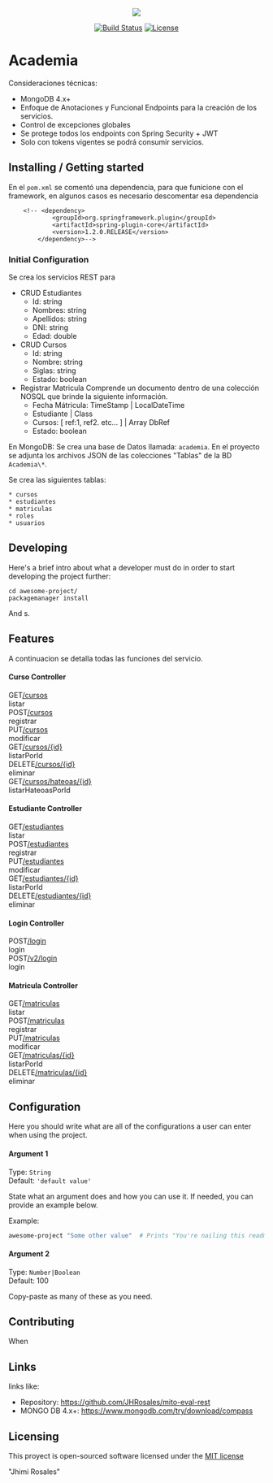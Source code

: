 <p align="center"><img src="https://miro.medium.com/max/705/1*jN41v5TFycg9luCOB8w6cA.png"></p>

<p align="center">
<a href="https://travis-ci.org/laravel/framework"><img src="https://travis-ci.org/laravel/framework.svg" alt="Build Status"></a>
<a href="https://packagist.org/packages/laravel/framework"><img src="https://poser.pugx.org/laravel/framework/license.svg" alt="License"></a>
</p>

# Academia

Consideraciones técnicas:
 * MongoDB 4.x+
 * Enfoque de Anotaciones y Funcional Endpoints para la creación de los servicios.
 * Control de excepciones globales 
 * Se protege todos los endpoints con Spring Security + JWT 
 * Solo con tokens vigentes se podrá consumir servicios.



## Installing / Getting started

En el `pom.xml` se comentó una dependencia, para que funicione con el framework, en algunos casos es necesario descomentar esa dependencia

```shell
	<!-- <dependency>
            <groupId>org.springframework.plugin</groupId>
            <artifactId>spring-plugin-core</artifactId>
            <version>1.2.0.RELEASE</version>
        </dependency>-->
```

### Initial Configuration

Se crea los servicios REST para 
* CRUD Estudiantes 
 	* Id: string 
	* Nombres: string 
	* Apellidos: string 
	* DNI: string 
	* Edad: double 
* CRUD Cursos 
	* Id: string 
	* Nombre: string 
	* Siglas: string 
	* Estado: boolean 
* Registrar Matricula 
   Comprende un documento dentro de una colección NOSQL que brinde la siguiente información. 
	* Fecha Mátricula: TimeStamp | LocalDateTime 
	* Estudiante | Class 
	* Cursos: [ ref:1, ref2. etc… ] | Array DbRef 
	* Estado: boolean
	
En MongoDB:
Se crea una base de Datos llamada: `academia`.
En el proyecto se adjunta los archivos JSON de las colecciones "Tablas" de la BD `Academia\*`.

Se crea las siguientes tablas:

	* cursos
	* estudiantes
	* matriculas
	* roles
	* usuarios

## Developing

Here's a brief intro about what a developer must do in order to start developing
the project further:

```shell
cd awesome-project/
packagemanager install
```

And s.

## Features

A continuacion se detalla todas las funciones del servicio.

#### Curso Controller
<div class="no-margin"><!-- react-text: 150 --> <!-- /react-text --><span><div class="opblock opblock-get" id="operations-curso-controller-listarUsingGET"><div class="opblock-summary opblock-summary-get"><span class="opblock-summary-method">GET</span><span class="opblock-summary-path" data-path="/cursos"><a class="nostyle" href="#/curso-controller/listarUsingGET"><span>&#8203;/cursos</span></a></span><div class="opblock-summary-description">listar</div><!-- react-empty: 159 --></div><noscript></noscript></div></span><span><div class="opblock opblock-post" id="operations-curso-controller-registrarUsingPOST"><div class="opblock-summary opblock-summary-post"><span class="opblock-summary-method">POST</span><span class="opblock-summary-path" data-path="/cursos"><a class="nostyle" href="#/curso-controller/registrarUsingPOST"><span>&#8203;/cursos</span></a></span><div class="opblock-summary-description">registrar</div><!-- react-empty: 169 --></div><noscript></noscript></div></span><span><div class="opblock opblock-put" id="operations-curso-controller-modificarUsingPUT"><div class="opblock-summary opblock-summary-put"><span class="opblock-summary-method">PUT</span><span class="opblock-summary-path" data-path="/cursos"><a class="nostyle" href="#/curso-controller/modificarUsingPUT"><span>&#8203;/cursos</span></a></span><div class="opblock-summary-description">modificar</div><!-- react-empty: 179 --></div><noscript></noscript></div></span><span><div class="opblock opblock-get" id="operations-curso-controller-listarPorIdUsingGET"><div class="opblock-summary opblock-summary-get"><span class="opblock-summary-method">GET</span><span class="opblock-summary-path" data-path="/cursos/{id}"><a class="nostyle" href="#/curso-controller/listarPorIdUsingGET"><span>&#8203;/cursos&#8203;/{id}</span></a></span><div class="opblock-summary-description">listarPorId</div><!-- react-empty: 189 --></div><noscript></noscript></div></span><span><div class="opblock opblock-delete" id="operations-curso-controller-eliminarUsingDELETE"><div class="opblock-summary opblock-summary-delete"><span class="opblock-summary-method">DELETE</span><span class="opblock-summary-path" data-path="/cursos/{id}"><a class="nostyle" href="#/curso-controller/eliminarUsingDELETE"><span>&#8203;/cursos&#8203;/{id}</span></a></span><div class="opblock-summary-description">eliminar</div><!-- react-empty: 199 --></div><noscript></noscript></div></span><span><div class="opblock opblock-get" id="operations-curso-controller-listarHateoasPorIdUsingGET"><div class="opblock-summary opblock-summary-get"><span class="opblock-summary-method">GET</span><span class="opblock-summary-path" data-path="/cursos/hateoas/{id}"><a class="nostyle" href="#/curso-controller/listarHateoasPorIdUsingGET"><span>&#8203;/cursos&#8203;/hateoas&#8203;/{id}</span></a></span><div class="opblock-summary-description">listarHateoasPorId</div><!-- react-empty: 209 --></div><noscript></noscript></div></span><!-- react-text: 211 --> <!-- /react-text --></div>
	
#### Estudiante Controller
<div class="no-margin"><!-- react-text: 213 --> <!-- /react-text --><span><div class="opblock opblock-get" id="operations-estudiante-controller-listarUsingGET_1"><div class="opblock-summary opblock-summary-get"><span class="opblock-summary-method">GET</span><span class="opblock-summary-path" data-path="/estudiantes"><a class="nostyle" href="#/estudiante-controller/listarUsingGET_1"><span>&#8203;/estudiantes</span></a></span><div class="opblock-summary-description">listar</div><!-- react-empty: 222 --></div><noscript></noscript></div></span><span><div class="opblock opblock-post" id="operations-estudiante-controller-registrarUsingPOST_1"><div class="opblock-summary opblock-summary-post"><span class="opblock-summary-method">POST</span><span class="opblock-summary-path" data-path="/estudiantes"><a class="nostyle" href="#/estudiante-controller/registrarUsingPOST_1"><span>&#8203;/estudiantes</span></a></span><div class="opblock-summary-description">registrar</div><!-- react-empty: 232 --></div><noscript></noscript></div></span><span><div class="opblock opblock-put" id="operations-estudiante-controller-modificarUsingPUT_1"><div class="opblock-summary opblock-summary-put"><span class="opblock-summary-method">PUT</span><span class="opblock-summary-path" data-path="/estudiantes"><a class="nostyle" href="#/estudiante-controller/modificarUsingPUT_1"><span>&#8203;/estudiantes</span></a></span><div class="opblock-summary-description">modificar</div><!-- react-empty: 242 --></div><noscript></noscript></div></span><span><div class="opblock opblock-get" id="operations-estudiante-controller-listarPorIdUsingGET_1"><div class="opblock-summary opblock-summary-get"><span class="opblock-summary-method">GET</span><span class="opblock-summary-path" data-path="/estudiantes/{id}"><a class="nostyle" href="#/estudiante-controller/listarPorIdUsingGET_1"><span>&#8203;/estudiantes&#8203;/{id}</span></a></span><div class="opblock-summary-description">listarPorId</div><!-- react-empty: 252 --></div><noscript></noscript></div></span><span><div class="opblock opblock-delete" id="operations-estudiante-controller-eliminarUsingDELETE_1"><div class="opblock-summary opblock-summary-delete"><span class="opblock-summary-method">DELETE</span><span class="opblock-summary-path" data-path="/estudiantes/{id}"><a class="nostyle" href="#/estudiante-controller/eliminarUsingDELETE_1"><span>&#8203;/estudiantes&#8203;/{id}</span></a></span><div class="opblock-summary-description">eliminar</div><!-- react-empty: 262 --></div><noscript></noscript></div></span><!-- react-text: 264 --> <!-- /react-text --></div>

#### Login Controller
<div class="no-margin"><!-- react-text: 266 --> <!-- /react-text --><span><div class="opblock opblock-post" id="operations-login-controller-loginUsingPOST"><div class="opblock-summary opblock-summary-post"><span class="opblock-summary-method">POST</span><span class="opblock-summary-path" data-path="/login"><a class="nostyle" href="#/login-controller/loginUsingPOST"><span>&#8203;/login</span></a></span><div class="opblock-summary-description">login</div><!-- react-empty: 275 --></div><noscript></noscript></div></span><span><div class="opblock opblock-post" id="operations-login-controller-loginUsingPOST_1"><div class="opblock-summary opblock-summary-post"><span class="opblock-summary-method">POST</span><span class="opblock-summary-path" data-path="/v2/login"><a class="nostyle" href="#/login-controller/loginUsingPOST_1"><span>&#8203;/v2&#8203;/login</span></a></span><div class="opblock-summary-description">login</div><!-- react-empty: 285 --></div><noscript></noscript></div></span><!-- react-text: 287 --> <!-- /react-text --></div>

#### Matricula Controller
<div class="no-margin"><!-- react-text: 289 --> <!-- /react-text --><span><div class="opblock opblock-get" id="operations-matricula-controller-listarUsingGET_2"><div class="opblock-summary opblock-summary-get"><span class="opblock-summary-method">GET</span><span class="opblock-summary-path" data-path="/matriculas"><a class="nostyle" href="#/matricula-controller/listarUsingGET_2"><span>&#8203;/matriculas</span></a></span><div class="opblock-summary-description">listar</div><!-- react-empty: 298 --></div><noscript></noscript></div></span><span><div class="opblock opblock-post" id="operations-matricula-controller-registrarUsingPOST_2"><div class="opblock-summary opblock-summary-post"><span class="opblock-summary-method">POST</span><span class="opblock-summary-path" data-path="/matriculas"><a class="nostyle" href="#/matricula-controller/registrarUsingPOST_2"><span>&#8203;/matriculas</span></a></span><div class="opblock-summary-description">registrar</div><!-- react-empty: 308 --></div><noscript></noscript></div></span><span><div class="opblock opblock-put" id="operations-matricula-controller-modificarUsingPUT_2"><div class="opblock-summary opblock-summary-put"><span class="opblock-summary-method">PUT</span><span class="opblock-summary-path" data-path="/matriculas"><a class="nostyle" href="#/matricula-controller/modificarUsingPUT_2"><span>&#8203;/matriculas</span></a></span><div class="opblock-summary-description">modificar</div><!-- react-empty: 318 --></div><noscript></noscript></div></span><span><div class="opblock opblock-get" id="operations-matricula-controller-listarPorIdUsingGET_2"><div class="opblock-summary opblock-summary-get"><span class="opblock-summary-method">GET</span><span class="opblock-summary-path" data-path="/matriculas/{id}"><a class="nostyle" href="#/matricula-controller/listarPorIdUsingGET_2"><span>&#8203;/matriculas&#8203;/{id}</span></a></span><div class="opblock-summary-description">listarPorId</div><!-- react-empty: 328 --></div><noscript></noscript></div></span><span><div class="opblock opblock-delete" id="operations-matricula-controller-eliminarUsingDELETE_2"><div class="opblock-summary opblock-summary-delete"><span class="opblock-summary-method">DELETE</span><span class="opblock-summary-path" data-path="/matriculas/{id}"><a class="nostyle" href="#/matricula-controller/eliminarUsingDELETE_2"><span>&#8203;/matriculas&#8203;/{id}</span></a></span><div class="opblock-summary-description">eliminar</div><!-- react-empty: 338 --></div><noscript></noscript></div></span><!-- react-text: 340 --> <!-- /react-text --></div>

## Configuration

Here you should write what are all of the configurations a user can enter when
using the project.

#### Argument 1
Type: `String`  
Default: `'default value'`

State what an argument does and how you can use it. If needed, you can provide
an example below.

Example:
```bash
awesome-project "Some other value"  # Prints "You're nailing this readme!"
```

#### Argument 2
Type: `Number|Boolean`  
Default: 100

Copy-paste as many of these as you need.

## Contributing

When 

## Links

links like:

- Repository: https://github.com/JHRosales/mito-eval-rest
- MONGO DB 4.x+: https://www.mongodb.com/try/download/compass


## Licensing

This proyect is open-sourced software licensed under the [MIT license](https://opensource.org/licenses/MIT)

"Jhimi Rosales"
